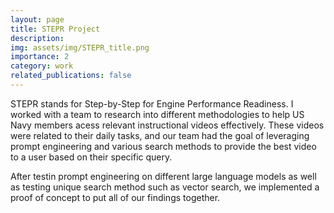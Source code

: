 ```yaml
---
layout: page
title: STEPR Project
description: 
img: assets/img/STEPR_title.png
importance: 2
category: work
related_publications: false
---
```


STEPR stands for Step-by-Step for Engine Performance Readiness. I worked with a team to research into different methodologies to help US Navy members acess relevant instructional videos effectively. These videos were related to their daily tasks, and our team had the goal of leveraging prompt engineering and various search methods to provide the best video to a user based on their specific query.

After testin prompt engineering on different large language models as well as testing unique search method such as vector search, we implemented a proof of concept to put all of our findings together. 
